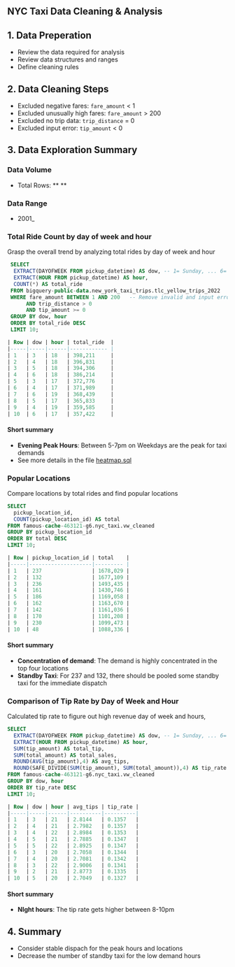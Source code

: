 ## NYC Taxi Data Cleaning & Analysis

## 1. Data Preperation
- Review the data required for analysis 
- Review data structures and ranges
- Define cleaning rules

## 2. Data Cleaning Steps
- Excluded negative fares: `fare_amount` < 1
- Excluded unusually high fares: `fare_amount` > 200
- Excluded no trip data: `trip_distance` = 0
- Excluded input error: `tip_amount` < 0

## 3. Data Exploration Summary
### Data Volume
- Total Rows: ** **

### Data Range
- 2001_

### Total Ride Count by day of week and hour
Grasp the overall trend by analyzing total rides by day of week and hour

```sql
 SELECT
  EXTRACT(DAYOFWEEK FROM pickup_datetime) AS dow, -- 1= Sunday, ... 6= Saturday
  EXTRACT(HOUR FROM pickup_datetime) AS hour,
  COUNT(*) AS total_ride
 FROM bigquery-public-data.new_york_taxi_trips.tlc_yellow_trips_2022
 WHERE fare_amount BETWEEN 1 AND 200   -- Remove invalid and input error data
      AND trip_distance > 0
      AND tip_amount >= 0
 GROUP BY dow, hour
 ORDER BY total_ride DESC
 LIMIT 10;

| Row | dow | hour | total_ride  |
|-----|-----|------|------------ |
| 1   | 3   | 18   | 398,211     |
| 2   | 4   | 18   | 396,831     |
| 3   | 5   | 18   | 394,306     |
| 4   | 6   | 18   | 386,214     |
| 5   | 3   | 17   | 372,776     |
| 6   | 4   | 17   | 371,989     |
| 7   | 6   | 19   | 368,439     |
| 8   | 5   | 17   | 365,833     |
| 9   | 4   | 19   | 359,585     |
| 10  | 6   | 17   | 357,422     |

```
#### Short summary
- **Evening Peak Hours**: Between 5-7pm on Weekdays are the peak for taxi demands
- See more details in the file [heatmap.sql](sql/nyc_heatmap.sql)

### Popular Locations 
Compare locations by total rides and find popular locations

```sql
SELECT
  pickup_location_id,
  COUNT(pickup_location_id) AS total
FROM famous-cache-463121-g6.nyc_taxi.vw_cleaned
GROUP BY pickup_location_id
ORDER BY total DESC
LIMIT 10;

| Row | pickup_location_id | total    |
|-----|--------------------|--------- |
| 1   | 237                | 1678,029 |
| 2   | 132                | 1677,109 |
| 3   | 236                | 1493,435 |
| 4   | 161                | 1430,746 |
| 5   | 186                | 1169,058 |
| 6   | 162                | 1163,670 |
| 7   | 142                | 1161,036 |
| 8   | 170                | 1101,208 |
| 9   | 230                | 1099,473 |
| 10  | 48                 | 1088,336 |

```
#### Short summary
- **Concentration of demand**: The demand is highly concentrated in the top four locations
- **Standby Taxi**: For 237 and 132, there should be pooled some standby taxi for the immediate dispatch
  
### Comparison of Tip Rate by Day of Week and Hour
Calculated tip rate to figure out high revenue day of week and hours,

```sql
SELECT
  EXTRACT(DAYOFWEEK FROM pickup_datetime) AS dow, -- 1= Sunday, ... 6= Saturday
  EXTRACT(HOUR FROM pickup_datetime) AS hour,
  SUM(tip_amount) AS total_tip,
  SUM(total_amount) AS total_sales,
  ROUND(AVG(tip_amount),4) AS avg_tips,
  ROUND(SAFE_DIVIDE(SUM(tip_amount), SUM(total_amount)),4) AS tip_rate
FROM famous-cache-463121-g6.nyc_taxi.vw_cleaned
GROUP BY dow, hour
ORDER BY tip_rate DESC
LIMIT 10;

| Row | dow | hour | avg_tips | tip_rate |
|-----|-----|------|----------|----------|
| 1   | 3   | 21   | 2.8144   | 0.1357   |
| 2   | 4   | 21   | 2.7982   | 0.1357   |
| 3   | 4   | 22   | 2.8984   | 0.1353   |
| 4   | 5   | 21   | 2.7885   | 0.1347   |
| 5   | 5   | 22   | 2.8925   | 0.1347   |
| 6   | 3   | 20   | 2.7058   | 0.1344   |
| 7   | 4   | 20   | 2.7081   | 0.1342   |
| 8   | 3   | 22   | 2.9006   | 0.1341   |
| 9   | 2   | 21   | 2.8773   | 0.1335   |
| 10  | 5   | 20   | 2.7049   | 0.1327   |

```
#### Short summary
- **NIght hours**: The tip rate gets higher between 8-10pm

## 4. Summary
- Consider stable dispach for the peak hours and locations
- Decrease the number of standby taxi for the low demand hours
